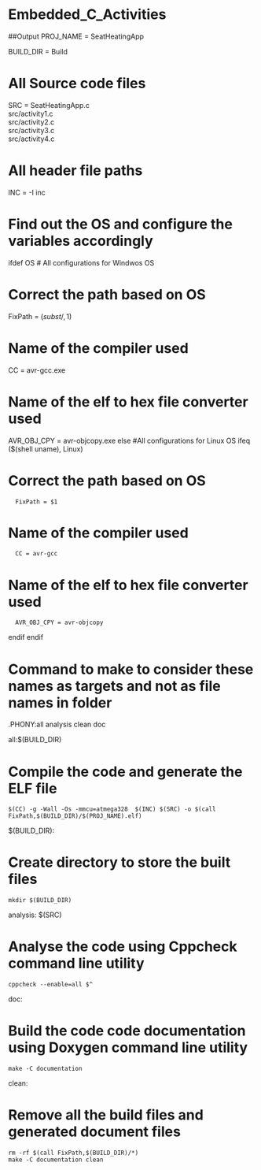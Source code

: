 # Embedded_C_Activities
##Output
PROJ_NAME = SeatHeatingApp

BUILD_DIR = Build

# All Source code files
SRC = SeatHeatingApp.c\
src/activity1.c\
src/activity2.c\
src/activity3.c\
src/activity4.c

# All header file paths
INC = -I inc

# Find out the OS and configure the variables accordingly
ifdef OS	# All configurations for Windwos OS
# Correct the path based on OS
   FixPath = $(subst /,\,$1)
# Name of the compiler used
   CC = avr-gcc.exe
# Name of the elf to hex file converter used
   AVR_OBJ_CPY = avr-objcopy.exe
else #All configurations for Linux OS
   ifeq ($(shell uname), Linux)
# Correct the path based on OS
      FixPath = $1				
# Name of the compiler used
	  CC = avr-gcc
# Name of the elf to hex file converter used
	  AVR_OBJ_CPY = avr-objcopy 
   endif
endif

# Command to make to consider these names as targets and not as file names in folder
.PHONY:all analysis clean doc

all:$(BUILD_DIR)
# Compile the code and generate the ELF file
	$(CC) -g -Wall -Os -mmcu=atmega328  $(INC) $(SRC) -o $(call FixPath,$(BUILD_DIR)/$(PROJ_NAME).elf)

$(BUILD_DIR):
# Create directory to store the built files
	mkdir $(BUILD_DIR)

analysis: $(SRC)
# Analyse the code using Cppcheck command line utility
	cppcheck --enable=all $^

doc:
# Build the code code documentation using Doxygen command line utility
	make -C documentation

clean:
# Remove all the build files and generated document files
	rm -rf $(call FixPath,$(BUILD_DIR)/*)
	make -C documentation clean

